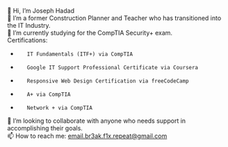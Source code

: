 👋 Hi, I’m Joseph Hadad <br />
👀 I’m a former Construction Planner and Teacher who has transitioned into the IT Industry. <br />
🌱 I’m currently studying for the CompTIA Security+ exam. <br />
Certifications: 
-        IT Fundamentals (ITF+) via CompTIA
-        Google IT Support Professional Certificate via Coursera 
-        Responsive Web Design Certification via freeCodeCamp
-        A+ via CompTIA
-        Network + via CompTIA
💞️ I’m looking to collaborate with anyone who needs support in accomplishing their goals. <br />
📫 How to reach me: email.br3ak.f1x.repeat@gmail.com <br />

<!---
JFHaddad1/JFHaddad1 is a ✨ special ✨ repository because its `README.md` (this file) appears on your GitHub profile.
You can click the Preview link to take a look at your changes.
--->
